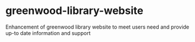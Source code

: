 # greenwood-library-website
Enhancement of greenwood library website to meet users need and provide up-to date information and support
